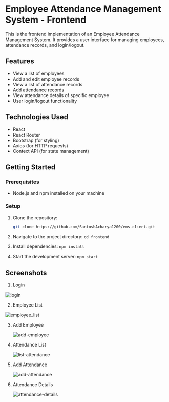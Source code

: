# Employee Attendance Management System - Frontend

This is the frontend implementation of an Employee Attendance Management System. It provides a user interface for managing employees, attendance records, and login/logout.

## Features

- View a list of employees
- Add and edit employee records
- View a list of attendance records
- Add attendance records
- View attendance details of specific employee
- User login/logout functionality

## Technologies Used

- React
- React Router
- Bootstrap (for styling)
- Axios (for HTTP requests)
- Context API (for state management)

## Getting Started

### Prerequisites

- Node.js and npm installed on your machine

### Setup

1. Clone the repository:

   ```bash
   git clone https://github.com/SantoshAcharya1200/ems-client.git

2. Navigate to the project directory:
  `cd frontend`

3. Install dependencies:
   `npm install`

4. Start the development server:
   `npm start`

## Screenshots
1. Login

![login](https://github.com/SantoshAcharya1200/ems-client/assets/41406942/48586eb3-2d96-46e5-ae8c-c08a152ad728)

2. Employee List
  
![employee_list](https://github.com/SantoshAcharya1200/ems-client/assets/41406942/7e9b03a0-de5b-4ae5-8ed4-c411b6fb54a9)

3. Add Employee

   ![add-employee](https://github.com/SantoshAcharya1200/ems-client/assets/41406942/5e46032e-a29e-44d8-b35e-0ba547b50cad)

4. Attendance List

   ![list-attendance](https://github.com/SantoshAcharya1200/ems-client/assets/41406942/17abb687-de95-45fa-9ed7-2900ed4b1c37)

5. Add Attendance
   
   ![add-attendance](https://github.com/SantoshAcharya1200/ems-client/assets/41406942/963eab13-adf7-4600-a192-9e83bae138c0)

6. Attendance Details

   ![attendance-details](https://github.com/SantoshAcharya1200/ems-client/assets/41406942/f55ec82f-4398-4aec-9098-e90e5bf1894b)
